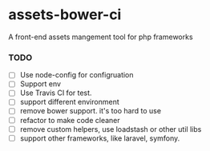 assets-bower-ci
===============

A front-end assets mangement tool for php frameworks

### TODO

- [ ] Use node-config for configruation
- [ ] Support env
- [ ] Use Travis CI for test.
- [ ] support different environment
- [ ] remove bower support. it's too hard to use
- [ ] refactor to make code cleaner
- [ ] remove custom helpers, use loadstash or other util libs
- [ ] support other frameworks, like laravel, symfony.
